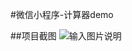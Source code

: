 #微信小程序-计算器demo

##项目截图
![输入图片说明](http://git.oschina.net/uploads/images/2016/0926/223341_abe83dfa_332536.png "在这里输入图片标题")